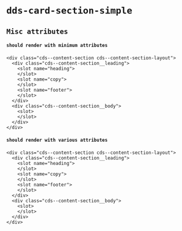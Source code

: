 # `dds-card-section-simple`

## `Misc attributes`

####   `should render with minimum attributes`

```
<div class="cds--content-section cds--content-section-layout">
  <div class="cds--content-section__leading">
    <slot name="heading">
    </slot>
    <slot name="copy">
    </slot>
    <slot name="footer">
    </slot>
  </div>
  <div class="cds--content-section__body">
    <slot>
    </slot>
  </div>
</div>

```

####   `should render with various attributes`

```
<div class="cds--content-section cds--content-section-layout">
  <div class="cds--content-section__leading">
    <slot name="heading">
    </slot>
    <slot name="copy">
    </slot>
    <slot name="footer">
    </slot>
  </div>
  <div class="cds--content-section__body">
    <slot>
    </slot>
  </div>
</div>

```

